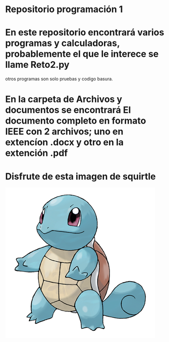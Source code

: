 
# Repositorio programación 1 

# En este repositorio encontrará varios programas y calculadoras, probablemente el que le interece se llame Reto2.py

otros programas son solo pruebas y codigo basura.
# En la carpeta de Archivos y documentos se encontrará El documento completo en formato IEEE con 2 archivos; uno en extencíon  .docx y otro en la extención .pdf
# Disfrute de esta imagen de squirtle

![Squirtle](assets/007.png)